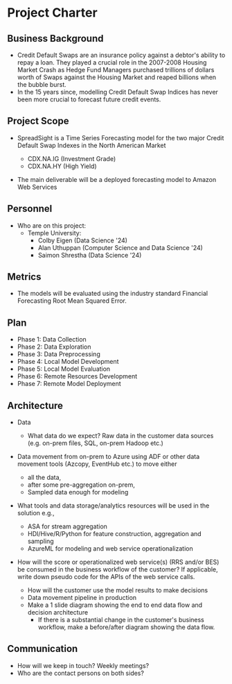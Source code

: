# Project Charter

## Business Background

* Credit Default Swaps are an insurance policy against a debtor's ability to repay a loan. They played a crucial role in the 2007-2008 Housing Market Crash as Hedge Fund Managers purchased trillions of dollars worth of Swaps against the Housing Market and reaped billions when the bubble burst.
* In the 15 years since, modelling Credit Default Swap Indices has never been more crucial to forecast future credit events.

## Project Scope
* SpreadSight is a Time Series Forecasting model for the two major Credit Default Swap Indexes in the North American Market
  * CDX.NA.IG (Investment Grade)
  * CDX.NA.HY (High Yield)

* The main deliverable will be a deployed forecasting model to Amazon Web Services

## Personnel
* Who are on this project:
	* Temple University:
		* Colby Eigen (Data Science '24)
      * Alan Uthuppan (Computer Science and Data Science '24)
      * Saimon Shrestha (Data Science '24)
  
## Metrics
* The models will be evaluated using the industry standard Financial Forecasting Root Mean Squared Error.

## Plan
* Phase 1: Data Collection
* Phase 2: Data Exploration
* Phase 3: Data Preprocessing
* Phase 4: Local Model Development
* Phase 5: Local Model Evaluation
* Phase 6: Remote Resources Development
* Phase 7: Remote Model Deployment

## Architecture
* Data
  * What data do we expect? Raw data in the customer data sources (e.g. on-prem files, SQL, on-prem Hadoop etc.)
* Data movement from on-prem to Azure using ADF or other data movement tools (Azcopy, EventHub etc.) to move either
  * all the data, 
  * after some pre-aggregation on-prem,
  * Sampled data enough for modeling 

* What tools and data storage/analytics resources will be used in the solution e.g.,
  * ASA for stream aggregation
  * HDI/Hive/R/Python for feature construction, aggregation and sampling
  * AzureML for modeling and web service operationalization
* How will the score or operationalized web service(s) (RRS and/or BES) be consumed in the business workflow of the customer? If applicable, write down pseudo code for the APIs of the web service calls.
  * How will the customer use the model results to make decisions
  * Data movement pipeline in production
  * Make a 1 slide diagram showing the end to end data flow and decision architecture
    * If there is a substantial change in the customer's business workflow, make a before/after diagram showing the data flow.

## Communication
* How will we keep in touch? Weekly meetings?
* Who are the contact persons on both sides?
